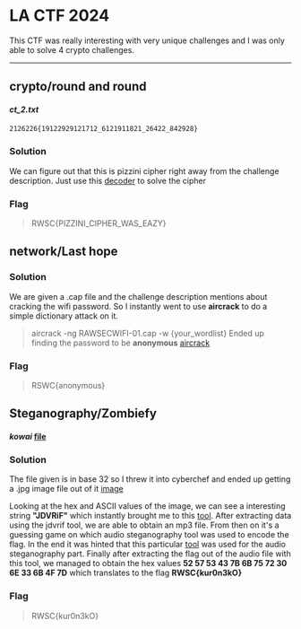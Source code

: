 LA CTF 2024 
=====

This CTF was really interesting with very unique challenges and I was only able to solve 4 crypto challenges. 

---

## crypto/round and round


#### *ct_2.txt*
```txt
2126226{19122929121712_6121911821_26422_842928}
```

### Solution
We can figure out that this is pizzini cipher right away from the challenge description.
Just use this [decoder](https://www.cachesleuth.com/pizzini.html) to solve the cipher 

### Flag
> RWSC{PIZZINI_CIPHER_WAS_EAZY}

## network/Last hope 

### Solution
We are given a .cap file and the challenge description mentions about cracking the wifi password. So I instantly went to use **aircrack** to do a simple dictionary attack on it.
> aircrack -ng RAWSECWIFI-01.cap -w {your_wordlist}
Ended up finding the password to be **anonymous**
[aircrack](aircrack.jpg)

### Flag
> RSWC{anonymous}
## Steganography/Zombiefy

#### *kowai* [file](kowai)

### Solution
The file given is in base 32 so I threw it into cyberchef and ended up getting a .jpg image file out of it
[image](zombie.jpg)

Looking at the hex and ASCII values of the image, we can see a interesting string **"JDVRiF"** which instantly brought me to this [tool](https://github.com/CleasbyCode/jdvrif).
After extracting data using the jdvrif tool, we are able to obtain an mp3 file. From then on it's a guessing game on which audio steganography tool was used to encode the flag. In the end it was hinted that this particular [tool](https://github.com/danielcardeenas/AudioStego) was used for the audio steganography part. Finally after extracting the flag out of the audio file with this tool, we managed to obtain the hex values **52 57 53 43 7B 6B 75 72 30 6E 33 6B 4F 7D** which translates to the flag **RWSC{kur0n3kO}**

### Flag
> RWSC{kur0n3kO}



